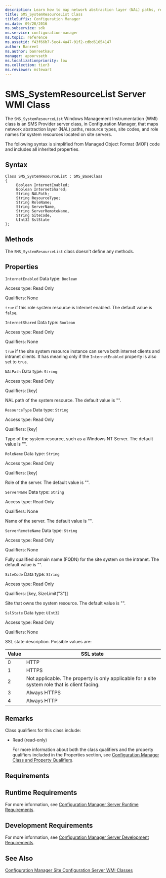 ```yaml
---
description: Learn how to map network abstraction layer (NAL) paths, resource types, site codes, and role names for system resources located on site servers.
title: SMS_SystemResourceList Class
titleSuffix: Configuration Manager
ms.date: 09/20/2016
ms.subservice: sdk
ms.service: configuration-manager
ms.topic: reference
ms.assetid: f43f66b7-5ec4-4a47-91f2-cdbd61654147
author: Banreet
ms.author: banreetkaur
manager: apoorvseth
ms.localizationpriority: low
ms.collection: tier3
ms.reviewer: mstewart
---
```

# SMS_SystemResourceList Server WMI Class
The `SMS_SystemResourceList` Windows Management Instrumentation (WMI) class is an SMS Provider server class, in Configuration Manager, that maps network abstraction layer (NAL) paths, resource types, site codes, and role names for system resources located on site servers.

 The following syntax is simplified from Managed Object Format (MOF) code and includes all inherited properties.

## Syntax

```
Class SMS_SystemResourceList : SMS_BaseClass
{
     Boolean InternetEnabled;
     Boolean InternetShared;
     String NALPath;
     String ResourceType;
     String RoleName;
     String ServerName,
     String ServerRemoteName,
     String SiteCode,
     UInt32 SslState
};
```

## Methods
 The `SMS_SystemResourceList` class doesn't define any methods.

## Properties
 `InternetEnabled`
 Data type: `Boolean`

 Access type: Read Only

 Qualifiers: None

 `true` if this role system resource is Internet enabled. The default value is `false`.

 `InternetShared`
 Data type: `Boolean`

 Access type: Read Only

 Qualifiers: None

 `true` if the site system resource instance can serve both internet clients and intranet clients. It has meaning only if the `InternetEnabled` property is also set to `true`.

 `NALPath`
 Data type: `String`

 Access type: Read Only

 Qualifiers: [key]

 NAL path of the system resource. The default value is "".

 `ResourceType`
 Data type: `String`

 Access type: Read Only

 Qualifiers: [key]

 Type of the system resource, such as a Windows NT Server. The default value is "".

 `RoleName`
 Data type: `String`

 Access type: Read Only

 Qualifiers: [key]

 Role of the server. The default value is "".

 `ServerName`
 Data type: `String`

 Access type: Read Only

 Qualifiers: None

 Name of the server. The default value is "".

 `ServerRemoteName`
 Data type: `String`

 Access type: Read Only

 Qualifiers: None

 Fully qualified domain name (FQDN) for the site system on the intranet. The default value is "".

 `SiteCode`
 Data type: `String`

 Access type: Read Only

 Qualifiers: [key, SizeLimit("3")]

 Site that owns the system resource. The default value is "".

 `SslState`
 Data type: `UInt32`

 Access type: Read Only

 Qualifiers: None

 SSL state description. Possible values are:

|Value|SSL state|
|-|-|
|0|HTTP|
|1|HTTPS|
|2|Not applicable. The property is only applicable for a site system role that is client facing.|
|3|Always HTTPS|
|4|Always HTTP|

## Remarks
 Class qualifiers for this class include:

- Read (read-only)

  For more information about both the class qualifiers and the property qualifiers included in the Properties section, see [Configuration Manager Class and Property Qualifiers](../../../../../develop/reference/misc/class-and-property-qualifiers.md).

## Requirements

## Runtime Requirements
 For more information, see [Configuration Manager Server Runtime Requirements](../../../../../develop/core/reqs/server-runtime-requirements.md).

## Development Requirements
 For more information, see [Configuration Manager Server Development Requirements](../../../../../develop/core/reqs/server-development-requirements.md).

## See Also
 [Configuration Manager Site Configuration Server WMI Classes](../../../../../develop/reference/core/servers/configure/site-configuration-server-wmi-classes.md)
